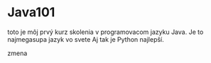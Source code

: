 # Java101

toto je môj prvý kurz skolenia v programovacom jazyku Java. Je to najmegasupa jazyk vo svete 
Aj tak je Python najlepší.

zmena
